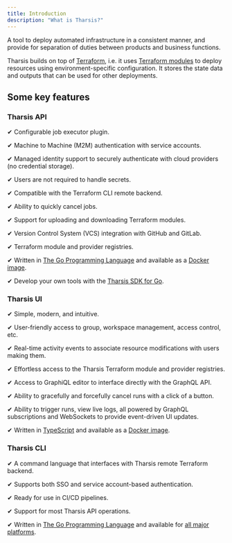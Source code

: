 ```yaml
---
title: Introduction
description: "What is Tharsis?"
---
```


A tool to deploy automated infrastructure in a consistent manner, and provide for separation of duties between products and business functions.

Tharsis builds on top of [Terraform](https://www.terraform.io/), i.e. it uses [Terraform modules](https://www.terraform.io/language/modules/develop) to deploy resources using environment-specific configuration. It stores the state data and outputs that can be used for other deployments.

## Some key features

### Tharsis API

&#10004; Configurable job executor plugin.

&#10004; Machine to Machine (M2M) authentication with service accounts.

&#10004; Managed identity support to securely authenticate with cloud providers (no credential storage).

&#10004; Users are not required to handle secrets.

&#10004; Compatible with the Terraform CLI remote backend.

&#10004; Ability to quickly cancel jobs.

&#10004; Support for uploading and downloading Terraform modules.

&#10004; Version Control System (VCS) integration with GitHub and GitLab.

&#10004; Terraform module and provider registries.

&#10004; Written in [The Go Programming Language](https://go.dev/) and available as a [Docker image](https://gitlab.com/infor-cloud/martian-cloud/tharsis/tharsis-api/container_registry).

&#10004; Develop your own tools with the [Tharsis SDK for Go](https://gitlab.com/infor-cloud/martian-cloud/tharsis/tharsis-sdk-go).

### Tharsis UI

&#10004; Simple, modern, and intuitive.

&#10004; User-friendly access to group, workspace management, access control, etc.

&#10004; Real-time activity events to associate resource modifications with users making them.

&#10004; Effortless access to the Tharsis Terraform module and provider registries.

&#10004; Access to GraphiQL editor to interface directly with the GraphQL API.

&#10004; Ability to gracefully and forcefully cancel runs with a click of a button.

&#10004; Ability to trigger runs, view live logs, all powered by GraphQL subscriptions and WebSockets to provide event-driven UI updates.

&#10004; Written in [TypeScript](https://www.typescriptlang.org/) and available as a [Docker image](https://gitlab.com/infor-cloud/martian-cloud/tharsis/tharsis-ui/container_registry).

### Tharsis CLI

&#10004; A command language that interfaces with Tharsis remote Terraform backend.

&#10004; Supports both SSO and service account-based authentication.

&#10004; Ready for use in CI/CD pipelines.

&#10004; Support for most Tharsis API operations.

&#10004; Written in [The Go Programming Language](https://go.dev/) and available for [all major platforms](https://gitlab.com/infor-cloud/martian-cloud/tharsis/tharsis-cli/-/releases).
